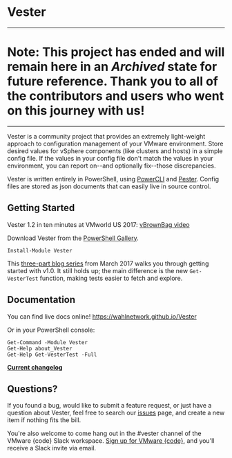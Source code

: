 # Vester

---

# **Note: This project has ended and will remain here in an _Archived_ state for future reference. Thank you to all of the contributors and users who went on this journey with us!**

---

Vester is a community project that provides an extremely light-weight approach to configuration management of your VMware environment. Store desired values for vSphere components (like clusters and hosts) in a simple config file. If the values in your config file don't match the values in your environment, you can report on--and optionally fix--those discrepancies.

Vester is written entirely in PowerShell, using [PowerCLI](https://www.vmware.com/support/developer/PowerCLI/) and [Pester](https://github.com/Pester/Pester). Config files are stored as json documents that can easily live in source control.

## Getting Started

Vester 1.2 in ten minutes at VMworld US 2017: [vBrownBag video](https://youtu.be/9TRZ30XhK10)

Download Vester from the [PowerShell Gallery](https://www.powershellgallery.com/packages/Vester/).

```posh
Install-Module Vester
```

This [three-part blog series](http://www.brianbunke.com/blog/2017/03/07/introducing-vester/) from March 2017 walks you through getting started with v1.0. It still holds up; the main difference is the new `Get-VesterTest` function, making tests easier to fetch and explore.

## Documentation

You can find live docs online! https://wahlnetwork.github.io/Vester

Or in your PowerShell console:

```posh
Get-Command -Module Vester
Get-Help about_Vester
Get-Help Get-VesterTest -Full
```

**[Current changelog](https://github.com/WahlNetwork/Vester/blob/master/CHANGELOG.md)**

## Questions?

If you found a bug, would like to submit a feature request, or just have a question about Vester, feel free to search our [issues](https://github.com/WahlNetwork/Vester/issues) page, and create a new item if nothing fits the bill.

You're also welcome to come hang out in the #vester channel of the VMware {code} Slack workspace. [Sign up for VMware {code}](https://code.vmware.com/join), and you'll receive a Slack invite via email.
